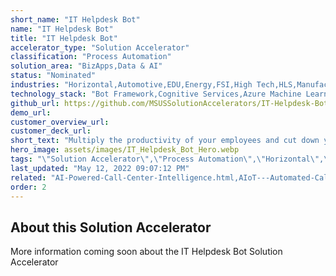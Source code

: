 ```yaml
---
short_name: "IT Helpdesk Bot"
name: "IT Helpdesk Bot"
title: "IT Helpdesk Bot"
accelerator_type: "Solution Accelerator"
classification: "Process Automation"
solution_area: "BizApps,Data & AI"
status: "Nominated"
industries: "Horizontal,Automotive,EDU,Energy,FSI,High Tech,HLS,Manufacturing,Media and Entertainment,Professional Services,Retail,SLG"
technology_stack: "Bot Framework,Cognitive Services,Azure Machine Learning"
github_url: https://github.com/MSUSSolutionAccelerators/IT-Helpdesk-Bot-Solution-Accelerator
demo_url: 
customer_overview_url: 
customer_deck_url: 
short_text: "Multiply the productivity of your employees and cut down your IT support costs"
hero_image: assets/images/IT_Helpdesk_Bot_Hero.webp
tags: "\"Solution Accelerator\",\"Process Automation\",\"Horizontal\",\"Automotive\",\"EDU\",\"Energy\",\"FSI\",\"High Tech\",\"HLS\",\"Manufacturing\",\"Media and Entertainment\",\"Professional Services\",\"Retail\",\"SLG\",\"Bot Framework\",\"Cognitive Services\",\"Azure Machine Learning\",\"BizApps\",\"Data & AI\""
last_updated: "May 12, 2022 09:07:12 PM"
related: "AI-Powered-Call-Center-Intelligence.html,AIoT---Automated-Call-Center.html,Conversational-AI-for-Retail.html,Conversational-AI-for-State-and-Local-Government.html"
order: 2
---
```

## About this Solution Accelerator

More information coming soon about the IT Helpdesk Bot Solution Accelerator